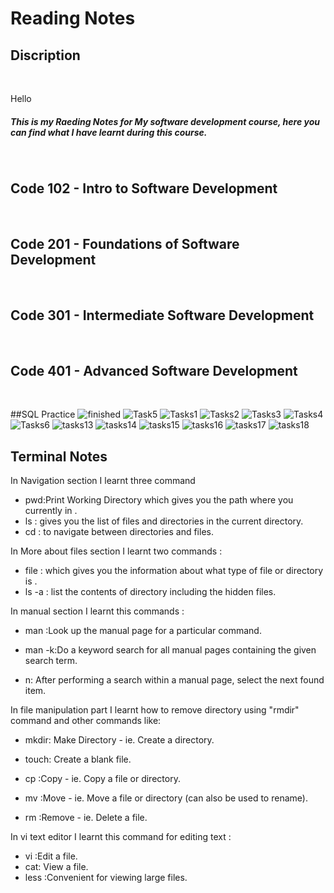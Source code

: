 

# Reading Notes
## Discription
<br>

Hello 
<h5>This is my Raeding Notes for My software development course,
here you can find what I have learnt during this course.</h5>
<br>


## Code 102 - Intro to Software Development
<br>

## Code 201 - Foundations of Software Development
<br>

## Code 301 - Intermediate Software Development
<br>

## Code 401 - Advanced Software Development
<br>

##SQL Practice
![finished](https://user-images.githubusercontent.com/61474974/155849755-895b8c5b-f55b-4d15-bc2d-9dcb6893d9e9.PNG)
![Task5](https://user-images.githubusercontent.com/61474974/155849757-6a4f689d-26df-4df8-b311-b22c4684764a.PNG)
![Tasks1](https://user-images.githubusercontent.com/61474974/155849758-23d0089b-c9c5-4e12-9b4e-ab58d1526178.PNG)
![Tasks2](https://user-images.githubusercontent.com/61474974/155849759-049e1f49-2755-44ca-84ed-57bd35d932cf.PNG)
![Tasks3](https://user-images.githubusercontent.com/61474974/155849760-b8ee9b65-2da5-4ada-a254-82135b384dd0.PNG)
![Tasks4](https://user-images.githubusercontent.com/61474974/155849761-d5f39737-04d3-4dbd-aef8-d8946331dfd7.PNG)
![Tasks6](https://user-images.githubusercontent.com/61474974/155849762-9c166529-a295-4c7c-bf42-aa84bcf9bb00.PNG)
![tasks13](https://user-images.githubusercontent.com/61474974/155849764-60136da5-0d40-4567-88ca-bfc1e743c3bc.PNG)
![tasks14](https://user-images.githubusercontent.com/61474974/155849765-0c9da085-c018-407c-b32f-2af40626bc17.PNG)
![tasks15](https://user-images.githubusercontent.com/61474974/155849767-2dedac7b-f9b2-4b79-b378-0d3f0a9e979f.PNG)
![tasks16](https://user-images.githubusercontent.com/61474974/155849768-454d4862-7022-4f48-b7d5-50572f8e59a0.PNG)
![tasks17](https://user-images.githubusercontent.com/61474974/155849770-3d32e3e3-eb17-478a-8540-22966c0cb47a.PNG)
![tasks18](https://user-images.githubusercontent.com/61474974/155849773-8acea8bb-1878-48bd-9437-48bc11c605a0.PNG)

## Terminal Notes
In Navigation section I learnt three command <br>
* pwd:Print Working Directory which gives you the path where you currently in .<br>
* ls : gives you the list of files and directories in the current directory.<br>
* cd : to navigate between directories and files.<br>

In More about files section I learnt two commands : <br>
* file : which gives you the information about what type of file or directory is .<br>
* ls -a : list the contents of directory including the hidden files.<br>

In manual section I learnt this commands : <br>
* man :Look up the manual page for a particular command.<br>
* man -k:Do a keyword search for all manual pages containing the given search term.<br>

* n: After performing a search within a manual page, select the next found item.<br>

 In file manipulation part I learnt how to remove directory using "rmdir" command and other commands like:<br>
* mkdir: Make Directory - ie. Create a directory.<br>

* touch: Create a blank file.<br>
* cp :Copy - ie. Copy a file or directory.<br>
* mv :Move - ie. Move a file or directory (can also be used to rename).<br>
* rm :Remove - ie. Delete a file.<br>

In vi text editor I learnt this command for editing text : <br>
* vi :Edit a file.<br>
* cat: View a file.<br>
* less :Convenient for viewing large files.<br>



